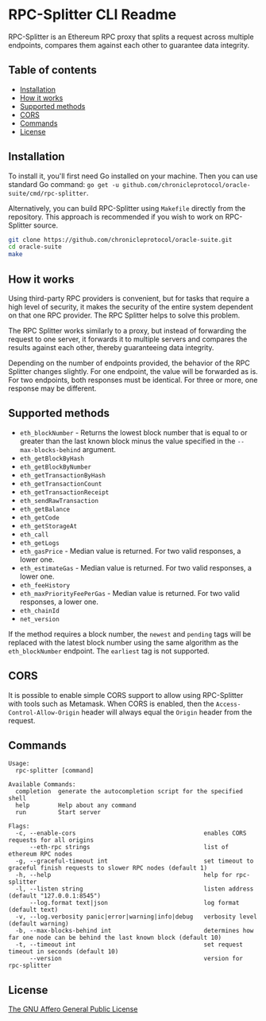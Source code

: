 # RPC-Splitter CLI Readme

RPC-Splitter is an Ethereum RPC proxy that splits a request across multiple endpoints, compares them against each other
to guarantee data integrity.

## Table of contents

* [Installation](#installation)
* [How it works](#how-it-works)
* [Supported methods](#supported-methods)
* [CORS](#cors)
* [Commands](#commands)
* [License](#license)

## Installation

To install it, you'll first need Go installed on your machine. Then you can use standard Go
command: `go get -u github.com/chronicleprotocol/oracle-suite/cmd/rpc-splitter`.

Alternatively, you can build RPC-Splitter using `Makefile` directly from the repository. This approach is recommended if
you wish to work on RPC-Splitter source.

```bash
git clone https://github.com/chronicleprotocol/oracle-suite.git
cd oracle-suite
make
```

## How it works

Using third-party RPC providers is convenient, but for tasks that require a high level of security, it makes the
security of the entire system dependent on that one RPC provider. The RPC Splitter helps to solve this problem.

The RPC Splitter works similarly to a proxy, but instead of forwarding the request to one server, it forwards it to
multiple servers and compares the results against each other, thereby guaranteeing data integrity.

Depending on the number of endpoints provided, the behavior of the RPC Splitter changes slightly. For one endpoint, the
value will be forwarded as is. For two endpoints, both responses must be identical. For three or more, one response may
be different.

## Supported methods

- `eth_blockNumber` - Returns the lowest block number that is equal to or greater than the last known block minus the
  value specified in the `--max-blocks-behind` argument.
- `eth_getBlockByHash`
- `eth_getBlockByNumber`
- `eth_getTransactionByHash`
- `eth_getTransactionCount`
- `eth_getTransactionReceipt`
- `eth_sendRawTransaction`
- `eth_getBalance`
- `eth_getCode`
- `eth_getStorageAt`
- `eth_call`
- `eth_getLogs`
- `eth_gasPrice` - Median value is returned. For two valid responses, a lower one.
- `eth_estimateGas` - Median value is returned. For two valid responses, a lower one.
- `eth_feeHistory`
- `eth_maxPriorityFeePerGas` - Median value is returned. For two valid responses, a lower one.
- `eth_chainId`
- `net_version`

If the method requires a block number, the `newest` and `pending` tags will be replaced with the latest block number
using the same algorithm as the `eth_blockNumber` endpoint. The `earliest` tag is not supported.

## CORS

It is possible to enable simple CORS support to allow using RPC-Splitter with tools such as Metamask. When CORS is
enabled, then the `Access-Control-Allow-Origin` header will always equal the `Origin` header from the request.

## Commands

```
Usage:
  rpc-splitter [command]

Available Commands:
  completion  generate the autocompletion script for the specified shell
  help        Help about any command
  run         Start server

Flags:
  -c, --enable-cors                                    enables CORS requests for all origins
      --eth-rpc strings                                list of ethereum RPC nodes
  -g, --graceful-timeout int                           set timeout to graceful finish requests to slower RPC nodes (default 1)
  -h, --help                                           help for rpc-splitter
  -l, --listen string                                  listen address (default "127.0.0.1:8545")
      --log.format text|json                           log format (default text)
  -v, --log.verbosity panic|error|warning|info|debug   verbosity level (default warning)
  -b, --max-blocks-behind int                          determines how far one node can be behind the last known block (default 10)
  -t, --timeout int                                    set request timeout in seconds (default 10)
      --version                                        version for rpc-splitter
```

## License

[The GNU Affero General Public License](https://www.notion.so/LICENSE)
